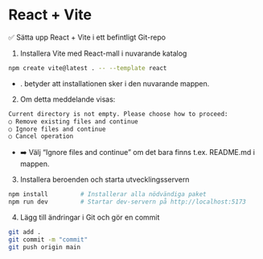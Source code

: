 #  React + Vite

✅ Sätta upp React + Vite i ett befintligt Git-repo

1. Installera Vite med React-mall i nuvarande katalog

```bash
npm create vite@latest . -- --template react

```

- . betyder att installationen sker i den nuvarande mappen.

2. Om detta meddelande visas:

```bash
Current directory is not empty. Please choose how to proceed:
○ Remove existing files and continue
○ Ignore files and continue
○ Cancel operation

```

- ➡️ Välj “Ignore files and continue” om det bara finns
 t.ex. README.md i mappen.

 3. Installera beroenden och starta utvecklingsservern

 ```bash
npm install         # Installerar alla nödvändiga paket
npm run dev         # Startar dev-servern på http://localhost:5173

 ```

 4. Lägg till ändringar i Git och gör en commit

```bash
git add .
git commit -m "commit"
git push origin main

```